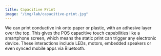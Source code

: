 ```yaml
---
title: Capacitive Print
image: "/img/lab/capacitive-print.jpg"
---
```


We can print conductive ink onto paper or plastic, with an adhesive layer over the top. This gives the POS capacitive touch capabilities like a smartphone screen, which means the static print can trigger any electronic device. These interactions include LEDs, motors, embedded speakers or even synced mobile apps via Bluetooth.
